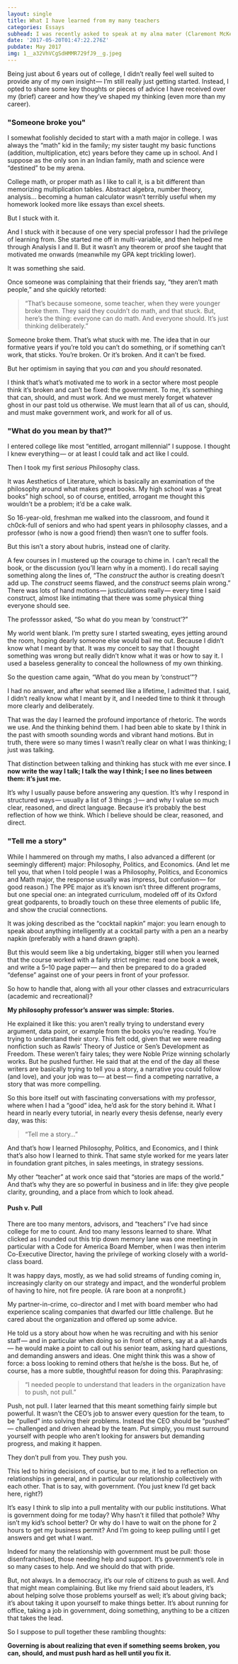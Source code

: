 ```yaml
---
layout: single
title: What I have learned from my many teachers
categories: Essays
subhead: I was recently asked to speak at my alma mater (Claremont McKenna College) about my career and how CMC helped shape and empower it...
date: '2017-05-20T01:47:22.276Z'
pubdate: May 2017
img: 1__a32VhVCgSdHMMR729fJ9__g.jpeg
---
```


Being just about 6 years out of college, I didn’t really feel well suited to provide any of my own insight — I’m still really just getting started. Instead, I opted to share some key thoughts or pieces of advice I have received over my (brief) career and how they’ve shaped my thinking (even more than my career).

### "Someone broke you"

I somewhat foolishly decided to start with a math major in college. I was always the “math” kid in the family; my sister taught my basic functions (addition, multiplication, etc) years before they came up in school. And I suppose as the only son in an Indian family, math and science were “destined” to be my arena.

College math, or proper math as I like to call it, is a bit different than memorizing multiplication tables. Abstract algebra, number theory, analysis… becoming a human calculator wasn’t terribly useful when my homework looked more like essays than excel sheets.

But I stuck with it.

And I stuck with it because of one very special professor I had the privilege of learning from. She started me off in multi-variable, and then helped me through Analysis I and II. But it wasn’t any theorem or proof she taught that motivated me onwards (meanwhile my GPA kept trickling lower).

It was something she said.

Once someone was complaining that their friends say, “they aren’t math people,” and she quickly retorted:

> “That’s because someone, some teacher, when they were younger broke them. They said they couldn’t do math, and that stuck. But, here’s the thing: everyone can do math. And everyone should. It’s just thinking deliberately.”

Someone broke them. That’s what stuck with me. The idea that in our formative years if you’re told you can’t do something, or if something can’t work, that sticks. You’re broken. Or it’s broken. And it can’t be fixed.

But her optimism in saying that you _can_ and you _should_ resonated.

I think that’s what’s motivated me to work in a sector where most people think it’s broken and can’t be fixed: the government. To me, it’s something that can, should, and must work. And we must merely forget whatever ghost in our past told us otherwise. We must learn that all of us can, should, and must make government work, and work for all of us.

### "What do you mean by that?"

I entered college like most “entitled, arrogant millennial” I suppose. I thought I knew everything — or at least I could talk and act like I could.

Then I took my first _serious_ Philosophy class.

It was Aesthetics of Literature, which is basically an examination of the philosophy around what makes great books. My high school was a “great books” high school, so of course, entitled, arrogant me thought this wouldn’t be a problem; it’d be a cake walk.

So 16-year-old, freshman me walked into the classroom, and found it ch0ck-full of seniors and who had spent years in philosophy classes, and a professor (who is now a good friend) then wasn’t one to suffer fools.

But this isn’t a story about hubris, instead one of clarity.

A few courses in I mustered up the courage to chime in. I can’t recall the book, or the discussion (you’ll learn why in a moment). I do recall saying something along the lines of, “The _construct_ the author is creating doesn’t add up. The _construct_ seems flawed, and the _construct_ seems plain wrong.” There was lots of hand motions — justiculations really — every time I said construct, almost like intimating that there was some physical thing everyone should see.

The professsor asked, “So what do you mean by ‘construct’?”

My world went blank. I’m pretty sure I started sweating, eyes jetting around the room, hoping dearly someone else would bail me out. Because I didn’t know what I meant by that. It was my conceit to say that I thought something was wrong but really didn’t know what it was or how to say it. I used a baseless generality to conceal the hollowness of my own thinking.

So the question came again, “What do you mean by ‘construct’”?

I had no answer, and after what seemed like a lifetime, I admitted that. I said, I didn’t really know what I meant by it, and I needed time to think it through more clearly and deliberately.

That was the day I learned the profound importance of rhetoric. The words we use. And the thinking behind them. I had been able to skate by I think in the past with smooth sounding words and vibrant hand motions. But in truth, there were so many times I wasn’t really clear on what I was thinking; I just was talking.

That distinction between talking and thinking has stuck with me ever since. **I now write the way I talk; I talk the way I think; I see no lines between them: it’s just me.**

It’s why I usually pause before answering any question. It’s why I respond in structured ways — usually a list of 3 things ;) — and why I value so much clear, reasoned, and direct language. Because it’s probably the best reflection of how we think. Which I believe should be clear, reasoned, and direct.

### "Tell me a story"

While I hammered on through my maths, I also advanced a different (or seemingly different) major: Philosophy, Politics, and Economics. (And let me tell you, that when I told people I was a Philosophy, Politics, and Economics and Math major, the response usually was impress, but confusion — for good reason.) The PPE major as it’s known isn’t three different programs, but one special one: an integrated curriculum, modeled off of its Oxford great godparents, to broadly touch on these three elements of public life, and show the crucial connections.

It was joking described as the “cocktail napkin” major: you learn enough to speak about anything intelligently at a cocktail party with a pen an a nearby napkin (preferably with a hand drawn graph).

But this would seem like a big undertaking, bigger still when you learned that the course worked with a fairly strict regime: read one book a week, and write a 5–10 page paper — and then be prepared to do a graded “defense” against one of your peers in front of your professor.

So how to handle that, along with all your other classes and extracurriculars (academic and recreational)?

**My philosophy professor’s answer was simple: Stories.**

He explained it like this: you aren’t really trying to understand every argument, data point, or example from the books you’re reading. You’re trying to understand their story. This felt odd, given that we were reading nonfiction such as Rawls’ Theory of Justice or Sen’s Development as Freedom. These weren’t fairy tales; they were Noble Prize winning scholarly works. But he pushed further. He said that at the end of the day all these writers are basically trying to tell you a story, a narrative you could follow (and love), and your job was to — at best — find a competing narrative, a story that was more compelling.

So this bore itself out with fascinating conversations with my professor, where when I had a “good” idea, he’d ask for the story behind it. What I heard in nearly every tutorial, in nearly every thesis defense, nearly every day, was this:

> “Tell me a story…”

And that’s how I learned Philosophy, Politics, and Economics, and I think that’s also how I learned to think. That same style worked for me years later in foundation grant pitches, in sales meetings, in strategy sessions.

My other “teacher” at work once said that “stories are maps of the world.” And that’s why they are so powerful in business and in life: they give people clarity, grounding, and a place from which to look ahead.

#### Push v. Pull

There are too many mentors, advisors, and “teachers” I’ve had since college for me to count. And too many lessons learned to share. What clicked as I rounded out this trip down memory lane was one meeting in particular with a Code for America Board Member, when I was then interim Co-Executive Director, having the privilege of working closely with a world-class board.

It was happy days, mostly, as we had solid streams of funding coming in, increasingly clarity on our strategy and impact, and the wonderful problem of having to hire, not fire people. (A rare boon at a nonprofit.)

My partner-in-crime, co-director and I met with board member who had experience scaling companies that dwarfed our little challenge. But he cared about the organization and offered up some advice.

He told us a story about how when he was recruiting and with his senior staff — and in particular when doing so in front of others, say at a all-hands — he would make a point to call out his senior team, asking hard questions, and demanding answers and ideas. One might think this was a show of force: a boss looking to remind others that he/she is the boss. But he, of course, has a more subtle, thoughtful reason for doing this. Paraphrasing:

> “I needed people to understand that leaders in the organization have to push, not pull.”

Push, not pull. I later learned that this meant something fairly simple but powerful. It wasn’t the CEO’s job to answer every question for the team, to be “pulled” into solving their problems. Instead the CEO should be “pushed” — challenged and driven ahead by the team. Put simply, you must surround yourself with people who aren’t looking for answers but demanding progress, and making it happen.

They don’t pull from you. They push you.

This led to hiring decisions, of course, but to me, it led to a reflection on relationships in general, and in particular our relationship collectively with each other. That is to say, with government. (You just knew I’d get back here, right?)

It’s easy I think to slip into a pull mentality with our public institutions. What is government doing for me today? Why hasn’t it filled that pothole? Why isn’t my kid’s school better? Or why do I have to wait on the phone for 2 hours to get my business permit? And I’m going to keep pulling until I get answers and get what I want.

Indeed for many the relationship with government must be pull: those disenfranchised, those needing help and support. It’s government’s role in so many cases to help. And we should do that with pride.

But, not always. In a democracy, it’s our role of citizens to push as well. And that might mean complaining. But like my friend said about leaders, it’s about helping solve those problems yourself as well; it’s about giving back; it’s about taking it upon yourself to make things better. It’s about running for office, taking a job in government, doing something, anything to be a citizen that takes the lead.

So I suppose to pull together these rambling thoughts:

**Governing is about realizing that even if something seems broken, you can, should, and must push hard as hell until you fix it.**